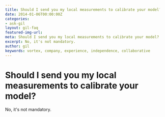 ```yaml
---
title: Should I send you my local measurements to calibrate your model?
date: 2014-01-06T00:00:00Z
categories:
- ask-gil
layout: gil-faq
featured-img-url: 
meta: Should I send you my local measurements to calibrate your model?
excerpt: No, it's not mandatory.
author: gil
keywords: vortex, company, experience, independence, collaborative
---
```


# Should I send you my local measurements to calibrate your model?

No, it's not mandatory.

